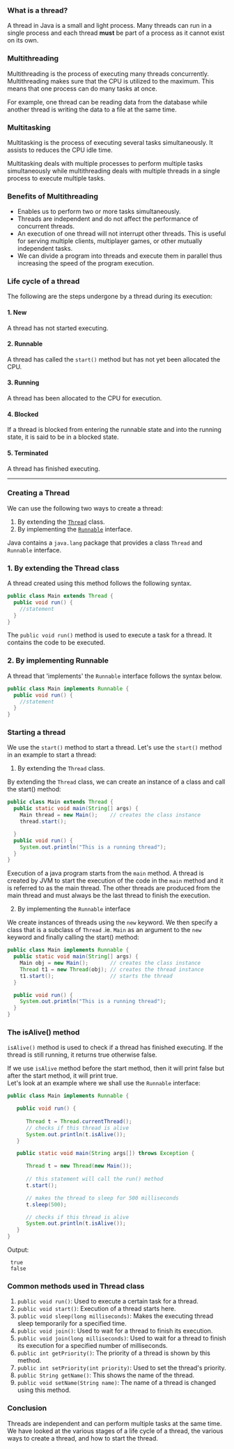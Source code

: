 ### What is a thread?
A thread in Java is a small and light process. Many threads can run in a single process and each thread **must** be part of a process as it cannot exist on its own.
### Multithreading
Multithreading is the process of executing many threads concurrently. Multithreading makes sure that the CPU is utilized to the maximum. This means that one process can do many tasks at once.

For example, one thread can be reading data from the database while another thread is writing the data to a file at the same time.

### Multitasking
Multitasking is the process of executing several tasks simultaneously. It assists to reduces the CPU idle time.

Multitasking deals with multiple processes to perform multiple tasks simultaneously while multithreading deals with multiple threads in a single process to execute multiple tasks.
### Benefits of Multithreading
- Enables us to perform two or more tasks simultaneously.
- Threads are independent and do not affect the performance of concurrent threads.
- An execution of one thread will not interrupt other threads. This is useful for serving multiple clients, multiplayer games, or other mutually independent tasks.
- We can divide a program into threads and execute them in parallel thus increasing the speed of the program execution.

### Life cycle of a thread

The following are the steps undergone by a thread during its execution:

#### 1. New
A thread has not started executing.

#### 2. Runnable
A thread has called the `start()` method but has not yet been allocated the CPU.

#### 3. Running
A thread has been allocated to the CPU for execution.

#### 4. Blocked
If a thread is blocked from entering the runnable state and into the running state, it is said to be in a blocked state.

#### 5. Terminated
A thread has finished executing.

---

### Creating a Thread
We can use the following two ways to create a thread:
1. By extending the [`Thread`](https://www.javatpoint.com/creating-thread) class.
2. By implementing the [`Runnable`](https://www.javatpoint.com/creating-thread) interface.

Java contains a `java.lang` package that provides a class `Thread` and `Runnable` interface.

### 1. By extending the Thread class
A thread created using this method follows the following syntax.

```java
public class Main extends Thread {
  public void run() {
    //statement
  }
}
```
The `public void run()` method is used to execute a task for a thread.  It contains the code to be executed.

### 2. By implementing Runnable
A thread that 'implements' the `Runnable` interface follows the syntax below.

```java
public class Main implements Runnable {
  public void run() {
    //statement
  }
}
```

### Starting a thread
We use the `start()` method to start a thread. Let's use the `start()` method in an example to start a thread:

1. By extending the `Thread` class.

By extending the `Thread` class, we can create an instance of a class and call the start() method:

```java
public class Main extends Thread {
  public static void main(String[] args) {
    Main thread = new Main();    // creates the class instance
    thread.start();

  }
  public void run() {
    System.out.println("This is a running thread");
  }
}
```
Execution of a java program starts from the `main` method. A thread is created by JVM to start the execution of the code in the `main` method and it is referred to as the main thread. The other threads are produced from the main thread and must always be the last thread to finish the execution.

2.  By implementing the `Runnable` interface

We create instances of threads using the `new` keyword. We then specify a class that is a subclass of `Thread` .ie. `Main` as an argument to the `new` keyword and finally calling the start() method:

```java
public class Main implements Runnable {
  public static void main(String[] args) {
    Main obj = new Main();       // creates the class instance 
    Thread t1 = new Thread(obj); // creates the thread instance
    t1.start();                  // starts the thread
  }

  public void run() {
    System.out.println("This is a running thread");
  }
}
```

### The isAlive() method

`isAlive()` method is used to check if a thread has finished executing. If the thread is still running, it returns true otherwise false.

If we use `isAlive` method before the start method, then it will print false but after the start method, it will print true.   
Let's look at an example where we shall use the `Runnable` interface:
```java
public class Main implements Runnable {

   public void run() {
   
      Thread t = Thread.currentThread();
      // checks if this thread is alive
      System.out.println(t.isAlive());
   }

   public static void main(String args[]) throws Exception {

      Thread t = new Thread(new Main());
   
      // this statement will call the run() method
      t.start();

      // makes the thread to sleep for 500 milliseconds
      t.sleep(500);

      // checks if this thread is alive
      System.out.println(t.isAlive());
   }
} 
```
Output:
```
 true
 false
```
### Common methods used in Thread class
1. `public void run()`: Used to execute a certain task for a thread.
2.  `public void start()`: Execution of a thread starts here.
3. `public void sleep(long milliseconds)`: Makes the executing thread sleep temporarily for a specified time. 
4. `public void join()`: Used to wait for a thread to finish its execution.
5. `public void join(long milliseconds)`: Used to wait for a thread to finish its execution for a specified number of milliseconds.
6. `public int getPriority()`: The priority of a thread is shown by this method.
7. `public int setPriority(int priority)`: Used to set the thread's priority.
8. `public String getName()`: This shows the name of the thread.
9. `public void setName(String name)`: The name of a thread is changed using this method.

### Conclusion
Threads are independent and can perform multiple tasks at the same time. We have looked at the various stages of a life cycle of a thread, the various ways to create a thread, and how to start the thread. 
